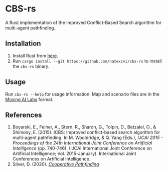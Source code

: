 # CBS-rs
A Rust implementation of the Improved Conflict-Based Search algorithm for multi-agent pathfinding.

## Installation
1. Install Rust from [here](https://www.rust-lang.org/tools/install).
2. Run `cargo install --git https://github.com/natexcvi/cbs-rs` to install the `cbs-rs` binary.

## Usage
Run `cbs-rs --help` for usage information.
Map and scenario files are in the [Moving AI Labs](https://movingai.com/benchmarks/) format.

## References
1. Boyarski, E., Felner, A., Stern, R., Sharon, G., Tolpin, D., Betzalel, O., & Shimony, E. (2015). ICBS: Improved conflict-based search algorithm for multi-agent pathfinding. In M. Wooldridge, & Q. Yang (Eds.), *IJCAI 2015 - Proceedings of the 24th International Joint Conference on Artificial Intelligence* (pp. 740-746). (IJCAI International Joint Conference on Artificial Intelligence; Vol. 2015-January). International Joint Conferences on Artificial Intelligence.
2. Silver, D. (2020). [*Cooperative Pathfinding*](https://www.davidsilver.uk/wp-content/uploads/2020/03/coop-path-AIWisdom.pdf)
